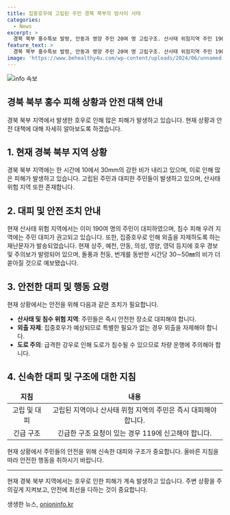 ```yaml
---
title: 집중호우에 고립된 주민 경북 북부의 밤사이 사태
categories:
  - News
excerpt: >
  경북 북부 홍수특보 발령, 안동과 영양 주민 20여 명 고립구조. 산사태 위험지역 주민 190여 명 대피. 200mm 넘는 호우로 피해 확산, 대구경북취재본부 허성준입니다. 호우 경보 발령, 주의 요망.
feature_text: >
  경북 북부 홍수특보 발령, 안동과 영양 주민 20여 명 고립구조. 산사태 위험지역 주민 190여 명 대피. 200mm 넘는 호우로 피해 확산, 대구경북취재본부 허성준입니다. 호우 경보 발령, 주의 요망.
image: 'https://www.behealthy4u.com/wp-content/uploads/2024/06/unnamed-file.png'
---
```


<p><img src="https://www.behealthy4u.com/wp-content/uploads/2024/06/unnamed-file.png" alt="info 속보" /></p>

<h2>경북 북부 홍수 피해 상황과 안전 대책 안내</h2>

<p data-ke-size="size16">경북 북부 지역에서 발생한 호우로 인해 많은 피해가 발생하고 있습니다. 현재 상황과 안전 대책에 대해 자세히 알아보도록 하겠습니다.</p>

<h2 data-ke-size="size26">1. 현재 경북 북부 지역 상황</h2>

<p data-ke-size="size16">경북 북부 지역에는 한 시간에 10에서 30mm의 강한 비가 내리고 있으며, 이로 인해 많은 피해가 발생하고 있습니다. 고립된 주민과 대피한 주민들이 발생하고 있으며, 산사태 위험 지역 또한 존재합니다.</p>

<h2 data-ke-size="size26">2. 대피 및 안전 조치 안내</h2>

<p data-ke-size="size16">현재 산사태 위험 지역에서는 이미 190여 명의 주민이 대피하였으며, 침수 피해 우려 지역에는 주민 대피가 권고되고 있습니다. 또한, 집중호우로 인해 외출을 자제하도록 하는 재난문자가 발송되었습니다. 현재 상주, 예천, 안동, 의성, 영양, 영덕 등지에 호우 경보 및 주의보가 발령되어 있으며, 돌풍과 천둥, 번개를 동반한 시간당 30∼50㎜의 비가 더 쏟아질 것으로 예보됐습니다.</p>

<h2 data-ke-size="size26">3. 안전한 대피 및 행동 요령</h2>

<p data-ke-size="size16">현재 상황에서는 안전을 위해 다음과 같은 조치가 필요합니다.</p>

<ul>
<li><b>산사태 및 침수 위험 지역</b>: 주민들은 즉시 안전한 장소로 대피해야 합니다.</li>
<li><b>외출 자제</b>: 집중호우가 예상되므로 특별한 필요가 없는 경우 외출을 자제해야 합니다.</li>
<li><b>도로 주의</b>: 급격한 강우로 인해 도로가 침수될 수 있으므로 차량 운행에 주의해아 합니다.</li>
</ul>

<h2 data-ke-size="size26">4. 신속한 대피 및 구조에 대한 지침</h2>

<table>
<thead>
<tr>
<td style="text-align: center;"><b>지침</b></td>
<td style="text-align: center;"><b>내용</b></td>
</tr>
</thead>
<tbody>
<tr>
<td style="text-align: center;">고립 및 대피</td>
<td style="text-align: center;">고립된 지역이나 산사태 위험 지역의 주민은 즉시 대피해야 합니다.</td>
</tr>
<tr>
<td style="text-align: center;">긴급 구조</td>
<td style="text-align: center;">긴급한 구조 요청이 있는 경우 119에 신고해야 합니다.</td>
</tr>
</tbody>
</table>

<p data-ke-size="size16">현재 상황에서 주민들의 안전을 위해 신속한 대피와 구조가 중요합니다. 올바른 지침을 따라 안전한 행동을 취하시기 바랍니다.</p>

<hr>

<p data-ke-size="size16">현재 경북 북부 지역에서는 호우로 인한 피해가 계속 발생하고 있습니다. 주변 상황을 주의깊게 지켜보고, 안전에 최선을 다하는 것이 중요합니다.</p>
생생한 뉴스, <a href="https://onioninfo.kr" rel="dofollow">onioninfo.kr</a>


